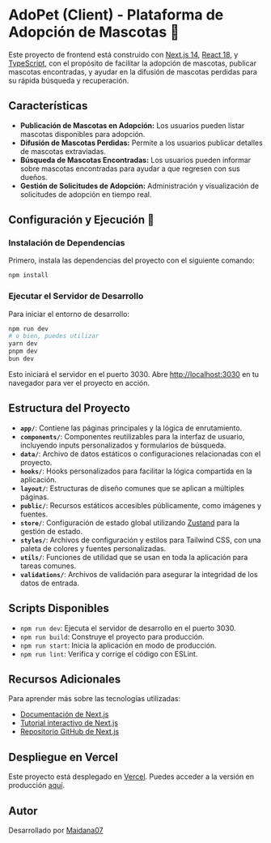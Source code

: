 
# AdoPet (Client) - Plataforma de Adopción de Mascotas 🐾

Este proyecto de frontend está construido con [Next.js 14](https://nextjs.org), [React 18](https://reactjs.org), y [TypeScript](https://www.typescriptlang.org), con el propósito de facilitar la adopción de mascotas, publicar mascotas encontradas, y ayudar en la difusión de mascotas perdidas para su rápida búsqueda y recuperación.

## Características

- **Publicación de Mascotas en Adopción:** Los usuarios pueden listar mascotas disponibles para adopción.
- **Difusión de Mascotas Perdidas:** Permite a los usuarios publicar detalles de mascotas extraviadas.
- **Búsqueda de Mascotas Encontradas:** Los usuarios pueden informar sobre mascotas encontradas para ayudar a que regresen con sus dueños.
- **Gestión de Solicitudes de Adopción:** Administración y visualización de solicitudes de adopción en tiempo real.

## Configuración y Ejecución 🚀

### Instalación de Dependencias

Primero, instala las dependencias del proyecto con el siguiente comando:

```bash
npm install
```

### Ejecutar el Servidor de Desarrollo

Para iniciar el entorno de desarrollo:

```bash
npm run dev
# o bien, puedes utilizar
yarn dev
pnpm dev
bun dev
```

Esto iniciará el servidor en el puerto 3030. Abre [http://localhost:3030](http://localhost:3030) en tu navegador para ver el proyecto en acción.

## Estructura del Proyecto

- **`app/`**: Contiene las páginas principales y la lógica de enrutamiento.
- **`components/`**: Componentes reutilizables para la interfaz de usuario, incluyendo inputs personalizados y formularios de búsqueda.
- **`data/`**: Archivo de datos estáticos o configuraciones relacionadas con el proyecto.
- **`hooks/`**: Hooks personalizados para facilitar la lógica compartida en la aplicación.
- **`layout/`**: Estructuras de diseño comunes que se aplican a múltiples páginas.
- **`public/`**: Recursos estáticos accesibles públicamente, como imágenes y fuentes.
- **`store/`**: Configuración de estado global utilizando [Zustand](https://github.com/pmndrs/zustand) para la gestión de estado.
- **`styles/`**: Archivos de configuración y estilos para Tailwind CSS, con una paleta de colores y fuentes personalizadas.
- **`utils/`**: Funciones de utilidad que se usan en toda la aplicación para tareas comunes.
- **`validations/`**: Archivos de validación para asegurar la integridad de los datos de entrada.

## Scripts Disponibles

- `npm run dev`: Ejecuta el servidor de desarrollo en el puerto 3030.
- `npm run build`: Construye el proyecto para producción.
- `npm run start`: Inicia la aplicación en modo de producción.
- `npm run lint`: Verifica y corrige el código con ESLint.

## Recursos Adicionales

Para aprender más sobre las tecnologías utilizadas:

- [Documentación de Next.js](https://nextjs.org/docs)
- [Tutorial interactivo de Next.js](https://nextjs.org/learn)
- [Repositorio GitHub de Next.js](https://github.com/vercel/next.js)

## Despliegue en Vercel

Este proyecto está desplegado en [Vercel](https://vercel.com). Puedes acceder a la versión en producción [aquí](https://adopet-maidana07-projects.vercel.app/).

## Autor

Desarrollado por [Maidana07](https://github.com/Maidana07)

